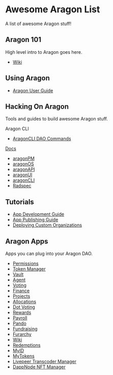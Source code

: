 # Awesome Aragon List

A list of awesome Aragon stuff!

## Aragon 101

High level intro to Aragon goes here.

- [Wiki](https://wiki.aragon.org)

## Using Aragon

- [Aragon User Guide](https://wiki.aragon.org/tutorials/Aragon_User_Guide/)

## Hacking On Aragon

Tools and guides to build awesome Aragon stuff.

Aragon CLI

- [AragonCLI DAO Commands](https://hack.aragon.org/docs/cli-dao-commands)

[Docs](https://hack.aragon.org/docs/getting-started)
- [aragonPM](https://hack.aragon.org/docs/apm-intro.html)
- [aragonOS](https://hack.aragon.org/docs/aragonos-intro.html)
- [aragonAPI](https://hack.aragon.org/docs/api-intro.html)
- [aragonUI](https://hack.aragon.org/docs/aragonui-intro.html)
- [aragonCLI](https://hack.aragon.org/docs/cli-intro)
- [Radspec](https://github.com/aragon/radspec)

## Tutorials

- [App Development Guide](https://hack.aragon.org/docs/tutorial)
- [App Publishing Guide](https://hack.aragon.org/docs/guides-publish)
- [Deploying Custom Organizations](https://hack.aragon.org/docs/guides-custom-deploy)

## Aragon Apps

Apps you can plug into your Aragon DAO.

- [Permissions](https://aragon.helpscoutdocs.com/article/21-permissions)
- [Token Manager](https://aragon.helpscoutdocs.com/article/18-token-manager)
- [Vault](https://github.com/aragon/aragon-apps/tree/master/apps/vault)
- [Agent](https://github.com/aragon/aragon-apps/tree/master/apps/agent)
- [Voting](https://aragon.helpscoutdocs.com/article/19-voting)
- [Finance](https://aragon.helpscoutdocs.com/article/20-finance)
- [Projects](https://github.com/AutarkLabs/planning-suite/tree/dev/apps/projects)
- [Allocations](https://github.com/AutarkLabs/planning-suite/tree/dev/apps/allocations)
- [Dot Voting](https://github.com/AutarkLabs/planning-suite/tree/dev/apps/dot-voting)
- [Rewards](https://github.com/AutarkLabs/planning-suite/tree/dev/apps/rewards)
- [Payroll](https://github.com/aragon/aragon-apps/tree/master/future-apps/payroll)
- [Pando](https://github.com/pandonetwork/pando)
- [Fundraising](https://blog.aragon.org/introducing-aragon-fundraising/)
- [Furarchy](https://github.com/levelkdev/futarchy-app)
- [Wiki](https://github.com/P2PModels/wiki)
- [Redemptions](https://github.com/1Hive/redemptions-app)
- [MyID](https://github.com/MyBitFoundation/MyBit-DAO.tech/tree/master/apps/MyID)
- [MyTokens](https://github.com/MyBitFoundation/MyBit-DAO.tech/tree/master/apps/MyTokens)
- [Livepeer Transcoder Manager](https://github.com/videoDAC/livepeer-aragon)
- [DappNode NFT Manager](https://github.com/eduadiez/DAppNodeNFT)
